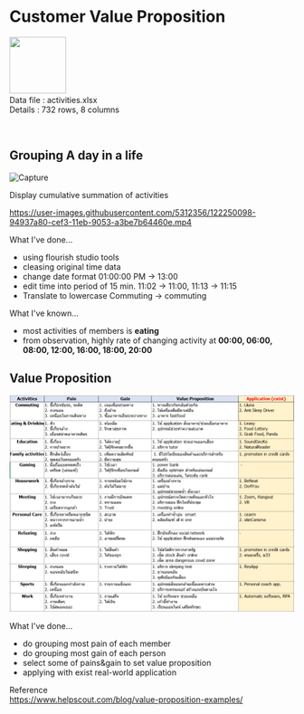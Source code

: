 <h1>Customer Value Proposition</h1>

<p align="left">
<img src="https://cdn.iconscout.com/icon/free/png-512/microsoft-excel-2-569282.png"
     width="100" height="100" ><br>
Data file : activities.xlsx <br>
Details   : 732 rows, 8 columns
</p>
<br>

<h2>Grouping A day in a life</h2>
<p align="left">
<img width="577" alt="Capture" src="https://user-images.githubusercontent.com/5312356/120923807-a8243180-c6fa-11eb-98b9-fe07d4a4085d.PNG">
</p>

Display cumulative summation of activities

https://user-images.githubusercontent.com/5312356/122250098-94937a80-cef3-11eb-9053-a3be7b64460e.mp4

What I've done...
- using flourish studio tools
- cleasing original time data
- change date format 01:00:00 PM -> 13:00  
- edit time into period of 15 min. 11:02 -> 11:00, 11:13 -> 11:15
- Translate to lowercase Commuting -> commuting

What I've known...
- most activities of members is <b>eating</b>
- from observation, highly rate of changing activity at <b>00:00, 06:00, 08:00, 12:00, 16:00, 18:00, 20:00</b>

<h2>Value Proposition</h2>
<img width="600" src="https://github.com/PaoLastHope/BADS7105/blob/f4a6c8b0108cafda4863d78de539b1aee0cd650b/HOMEWORK%2003/images/d3.PNG">

What I've done...
- do grouping most pain of each member
- do grouping most gain of each person
- select some of pains&gain to set value proposition
- applying with exist real-world application

Reference<br/>
https://www.helpscout.com/blog/value-proposition-examples/ 
 
